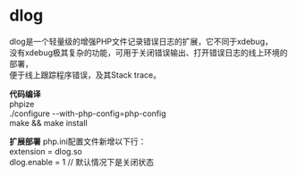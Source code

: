 dlog
====

dlog是一个轻量级的增强PHP文件记录错误日志的扩展，它不同于xdebug，<br />
没有xdebug极其复杂的功能，可用于关闭错误输出、打开错误日志的线上环境的部署，<br />
便于线上跟踪程序错误，及其Stack trace。<br />

<strong>代码编译</strong><br />
phpize<br />
./configure --with-php-config=php-config<br />
make && make install<br />

<strong>扩展部署</strong>
php.ini配置文件新增以下行：<br />
extension = dlog.so<br />
dlog.enable = 1 // 默认情况下是关闭状态<br />
